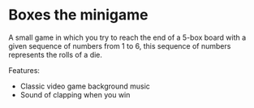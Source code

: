 # Boxes the minigame

A small game in which you try to reach the end of a 5-box board with a given sequence of numbers from 1 to 6, this sequence of numbers represents the rolls of a die.

Features:

- Classic video game background music
- Sound of clapping when you win

